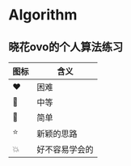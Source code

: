 # Algorithm


## 晓花ovo的个人算法练习

|  图标   | 含义  |
|  ----  | ----  |
| :heart:  | 困难 |
| :yellow_heart:  | 中等 |
| :green_heart:  | 简单 |
| :star:  | 新颖的思路 |
| :boom:  | 好不容易学会的 |
